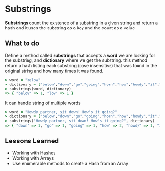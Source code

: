 # Substrings

**Substrings** count the existence of a substring in a given string and return a hash and it uses the substring as a key and the count as a value

## What to do

Define a method called **substrings** that accepts a **word** we are looking for the substring, and **dictionary** where we get the substring. this method return a hash listing each substring (case insensitive) that was found in the original string and how many times it was found.

```ruby
> word = "below"
> dictionary = ["below","down","go","going","horn","how","howdy","it","i","low","own","part","partner","sit"]
> substrings(word, dictionary)
=> { "below" => 1, "low" => 1 }
```

It can handle string of multiple words

```ruby
> word = "Howdy partner, sit down! How's it going?"
> dictionary = ["below","down","go","going","horn","how","howdy","it","i","low","own","part","partner","sit"]
> substrings("Howdy partner, sit down! How's it going?", dictionary)
=> { "down" => 1, "go" => 1, "going" => 1, "how" => 2, "howdy" => 1, "it" => 2, "i" => 3, "own" => 1, "part" => 1, "partner" => 1, "sit" => 1 }
```

## Lessons Learned

* Working with Hashes
* Working with Arrays
* Use enumerable methods to create a Hash from an Array